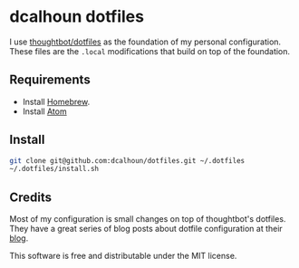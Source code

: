 # dcalhoun dotfiles
I use [thoughtbot/dotfiles](https://github.com/thoughtbot/dotfiles) as the
foundation of my personal configuration. These files are the `.local`
modifications that build on top of the foundation.

## Requirements
- Install [Homebrew](https://brew.sh).
- Install [Atom](https://atom.io)

## Install
```bash
git clone git@github.com:dcalhoun/dotfiles.git ~/.dotfiles
~/.dotfiles/install.sh
```

## Credits
Most of my configuration is small changes on top of thoughtbot's dotfiles.
They have a great series of blog posts about dotfile configuration at their
[blog](http://robots.thoughtbot.com).

This software is free and distributable under the MIT license.
